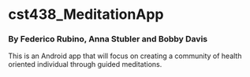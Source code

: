 # cst438_MeditationApp
### By Federico Rubino, Anna Stubler and Bobby Davis

This is an Android app that will focus on creating a community of health oriented individual through guided meditations.
